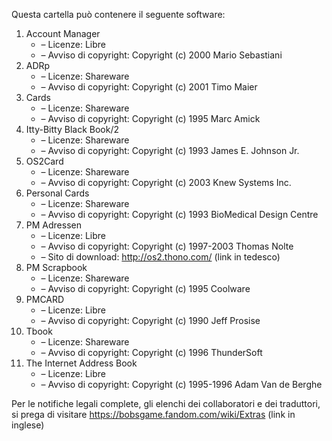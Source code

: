 ﻿Questa cartella può contenere il seguente software:

1. Account Manager
   - – Licenze: Libre
   - – Avviso di copyright: Copyright (c) 2000 Mario Sebastiani
2. ADRp
   - – Licenze: Shareware
   - – Avviso di copyright: Copyright (c) 2001 Timo Maier
3. Cards
   - – Licenze: Shareware
   - – Avviso di copyright: Copyright (c) 1995 Marc Amick
4. Itty-Bitty Black Book/2
   - – Licenze: Shareware
   - – Avviso di copyright: Copyright (c) 1993 James E. Johnson Jr.
5. OS2Card
   - – Licenze: Shareware
   - – Avviso di copyright: Copyright (c) 2003 Knew Systems Inc.
6. Personal Cards
   - – Licenze: Shareware
   - – Avviso di copyright: Copyright (c) 1993 BioMedical Design Centre
7. PM Adressen
   - – Licenze: Libre
   - – Avviso di copyright: Copyright (c) 1997-2003 Thomas Nolte
   - – Sito di download: http://os2.thono.com/ (link in tedesco)
8. PM Scrapbook
   - – Licenze: Shareware
   - – Avviso di copyright: Copyright (c) 1995 Coolware
9. PMCARD
   - – Licenze: Libre
   - – Avviso di copyright: Copyright (c) 1990 Jeff Prosise
10. Tbook
    - – Licenze: Shareware
    - – Avviso di copyright: Copyright (c) 1996 ThunderSoft
11. The Internet Address Book
    - – Licenze: Libre
    - – Avviso di copyright: Copyright (c) 1995-1996 Adam Van de Berghe

Per le notifiche legali complete, gli elenchi dei collaboratori e dei traduttori, si prega di visitare https://bobsgame.fandom.com/wiki/Extras (link in inglese)